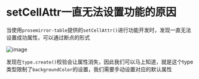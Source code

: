 # setCellAttr一直无法设置功能的原因

当使用`prosemirror-table`提供的`setCellAttr()`进行功能开发时，发现一直无法设置成功属性，可以通过断点的形式

![image](https://github.com/user-attachments/assets/09a25be3-8fcc-42e1-877a-f0011e91f406)


发现在`type.create()`校验会让属性消失，因此我们可以马上知道，就是这个type类型限制了`backgroundColor`的设置，我们需要手动设置对应的默认属性